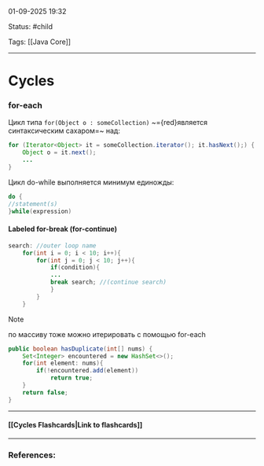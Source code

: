 
01-09-2025 19:32

Status: #child 

Tags: [[Java Core]]

---
# Cycles


### for-each

Цикл типа `for(Object o : someCollection)` ~={red}является синтаксическим сахаром=~ над:
```java
for (Iterator<Object> it = someCollection.iterator(); it.hasNext();) {
    Object o = it.next();
    ...
}
```


Цикл do-while выполняется минимум единожды:
```java
do {
//statement(s)
}while(expression)
```


#### Labeled for-break (for-continue)
```java
search: //outer loop name
	for(int i = 0; i < 10; i++){
		for(int j = 0; j < 10; j++){
			if(condition){
			...
			break search; //(continue search)
			}
		}	
	}
```


>[!note]
>по массиву тоже можно итерировать с помощью for-each

```java
public boolean hasDuplicate(int[] nums) {
	Set<Integer> encountered = new HashSet<>();
	for(int element: nums){
		if(!encountered.add(element))
			return true;
	}
	return false;
}
```


----
#### [[Cycles Flashcards|Link to flashcards]]




---
### References:

